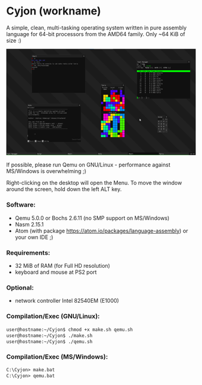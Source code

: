 # Cyjon (workname)

A simple, clean, multi-tasking operating system written in pure assembly language for 64-bit processors from the AMD64 family. Only ~64 KiB of size :)

![screenshot](https://raw.githubusercontent.com/blackend/cyjon/master/preview.png)

If possible, please run Qemu on GNU/Linux - performance against MS/Windows is overwhelming ;)

Right-clicking on the desktop will open the Menu.
To move the window around the screen, hold down the left ALT key.

### Software:

  - Qemu 5.0.0 or Bochs 2.6.11 (no SMP support on MS/Windows)
  - Nasm 2.15.1
  - Atom (with package https://atom.io/packages/language-assembly) or your own IDE ;)

### Requirements:

  - 32 MiB of RAM (for Full HD resolution)
  - keyboard and mouse at PS2 port

### Optional:

  - network controller Intel 82540EM (E1000)

### Compilation/Exec (GNU/Linux):

	user@hostname:~/Cyjon$ chmod +x make.sh qemu.sh
	user@hostname:~/Cyjon$ ./make.sh
	user@hostname:~/Cyjon$ ./qemu.sh

### Compilation/Exec (MS/Windows):

	C:\Cyjon> make.bat
	C:\Cyjon> qemu.bat
